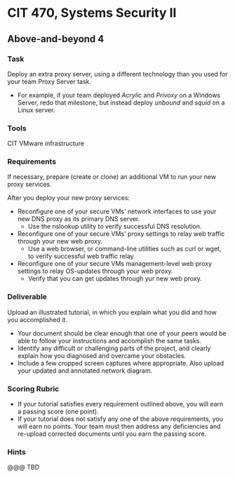 # CIT 470, Systems Security II
## Above-and-beyond 4
### Task
Deploy an extra proxy server, using a different technology than you used for your team Proxy Server task.
- For example, if your team deployed *Acrylic* and *Privoxy* on a Windows Server,
redo that milestone, but instead deploy *unbound* and *squid* on a Linux server.

### Tools
CIT VMware infrastructure

### Requirements
If necessary, prepare (create or clone) an additional VM to run your new proxy services.

After you deploy your new proxy services:
- Reconfigure one of your secure VMs' network interfaces to use your new DNS proxy as its primary DNS server.
  - Use the nslookup utility to verify successful DNS resolution.
- Reconfigure one of your secure VMs' proxy settings to relay web traffic through your new web proxy.
  - Use a web browser, or command-line utilities such as curl or wget, to verify successful web traffic relay.
- Reconfigure one of your secure VMs management-level web proxy settings to relay OS-updates through your web proxy.
  - Verify that you can get updates through yur new web proxy.

### Deliverable
Upload an illustrated tutorial, in which you explain what you did and how you accomplished it.
- Your document should be clear enough that one of your peers would be able to follow your instructions and accomplish the same tasks.
- Identify any difficult or challenging parts of the project, and clearly explain how you diagnosed and overcame your obstacles.
- Include a few cropped screen captures where appropriate. Also upload your updated and annotated network diagram.

### Scoring Rubric
- If your tutorial satisfies every requirement outlined above, you will earn a passing score (one point).
- If your tutorial does not satisfy any one of the above requirements, you will earn no points. Your team must then address any deficiencies and re-upload corrected documents until you earn the passing score.

### Hints
@@@ TBD
